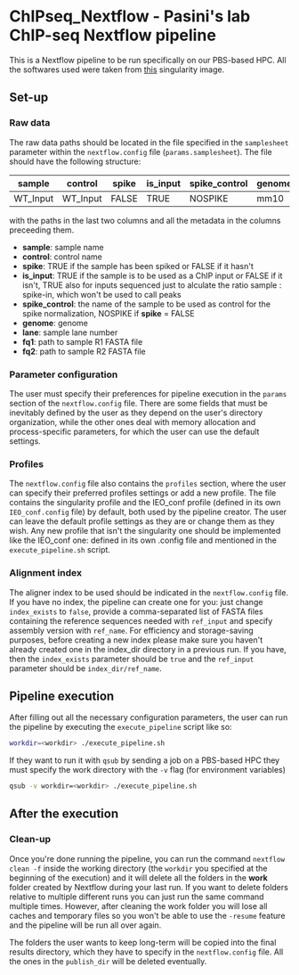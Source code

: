 # ChIPseq_Nextflow - Pasini's lab ChIP-seq Nextflow pipeline

This is a Nextflow pipeline to be run specifically on our PBS-based HPC. All the softwares used were taken from [this](https://hub.docker.com/layers/andreamariani/chipseq_snakemake/101122/images/sha256-9d5848ad1a967dea579cf935ca6c84e381bbf62c2ea63a1a5dc2feb177f6a2f1?context=explore) singularity image.

## Set-up

### Raw data

The raw data paths should be located in the file specified in the `samplesheet` parameter within the `nextflow.config` file (`params.samplesheet`). The file should have the following structure:

| sample | control | spike | is_input | spike_control | genome | lane | fq1 | fq2 |
|----------|----------|----------|----------|----------|----------|----------|----------|----------|
| WT_Input   | WT_Input   | FALSE   | TRUE   | NOSPIKE   | mm10   | 1 | path/to/R1   | path/to/R2   |

with the paths in the last two columns and all the metadata in the columns preceeding them.
* **sample**: sample name
* **control**: control name
* **spike**: TRUE if the sample has been spiked or FALSE if it hasn't
* **is_input**: TRUE if the sample is to be used as a ChIP input or FALSE if it isn't, TRUE also for inputs sequenced just to alculate the ratio sample : spike-in, which won't be used to call peaks
* **spike_control**: the name of the sample to be used as control for the spike normalization, NOSPIKE if **spike** = FALSE
* **genome**: genome 
* **lane**: sample lane number
* **fq1**: path to sample R1 FASTA file 
* **fq2**: path to sample R2 FASTA file


### Parameter configuration

The user must specify their preferences for pipeline execution in the `params` section of the `nextflow.config` file. There are some fields that must be inevitably defined by the user as they depend on the user's directory organization, while the other ones deal with memory allocation and process-specific parameters, for which the user can use the default settings.

### Profiles

The `nextflow.config` file also contains the `profiles` section, where the user can specify their preferred profiles settings or add a new profile. The file contains the singularity profile and the IEO_conf profile (defined in its own `IEO_conf.config` file) by default, both used by the pipeline creator. The user can leave the default profile settings as they are or change them as they wish. Any new profile that isn't the singularity one should be implemented like the IEO_conf one: defined in its own .config file and mentioned in the `execute_pipeline.sh` script.

### Alignment index

The aligner index to be used should be indicated in the `nextflow.config` file. If you have no index, the pipeline can create one for you: just change `index_exists` to `false`, provide a comma-separated list of FASTA files containing the reference sequences needed with `ref_input` and specify assembly version with `ref_name`. For efficiency and storage-saving purposes, before creating a new index please make sure you haven't already created one in the index_dir directory in a previous run. If you have, then the `index_exists` parameter should be `true` and the `ref_input` parameter should be `index_dir/ref_name`.

## Pipeline execution

After filling out all the necessary configuration parameters, the user can run the pipeline by executing the `execute_pipeline` script like so:

```bash
workdir=<workdir> ./execute_pipeline.sh
```

If they want to run it with `qsub` by sending a job on a PBS-based HPC they must specify the work directory with the `-v` flag (for environment variables)

```bash
qsub -v workdir=<workdir> ./execute_pipeline.sh
```

## After the execution

### Clean-up

Once you're done running the pipeline, you can run the command `nextflow clean -f` inside the working directory (the `workdir` you specified at the beginning of the execution) and it will delete all the folders in the **work** folder created by Nextflow during your last run. If you want to delete folders relative to multiple different runs you can just run the same command multiple times. However, after cleaning the work folder you will lose all caches and temporary files so you won't be able to use the `-resume` feature and the pipeline will be run all over again.

The folders the user wants to keep long-term will be copied into the final results directory, which they have to specify in the `nextflow.config` file. All the ones in the `publish_dir` will be deleted eventually.
